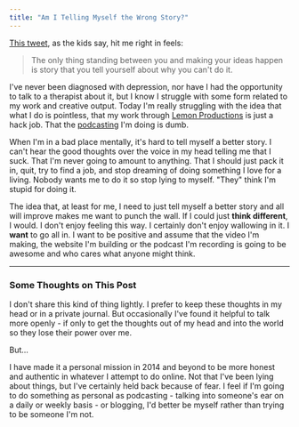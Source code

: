 ```yaml
---
title: "Am I Telling Myself the Wrong Story?"
---
```

<p><a href="https://twitter.com/Moore/status/481167141261959168">This tweet</a>, as the kids say, hit me right in feels:</p>
<blockquote><p>
  The only thing standing between you and making your ideas happen is story that you tell yourself about why you can't do it.
</p></blockquote>
<p>I've never been diagnosed with depression, nor have I had the opportunity to talk to a therapist about it, but I know I struggle with some form related to my work and creative output. Today I'm really struggling with the idea that what I do is pointless, that my work through <a href="http://www.lemonproductions.ca">Lemon Productions</a> is just a hack job. That the <a href="http://goodstuff.fm">podcasting</a> I'm doing is dumb.</p>
<p>When I'm in a bad place mentally, it's hard to tell myself a better story. I can't hear the good thoughts over the voice in my head telling me that I suck. That I'm never going to amount to anything. That I should just pack it in, quit, try to find a job, and stop dreaming of doing something I love for a living. Nobody wants me to do it so stop lying to myself. "They" think I'm stupid for doing it.</p>
<p>The idea that, at least for me, I need to just tell myself a better story and all will improve makes me want to punch the wall. If I could just <strong>think different</strong>, I would. I don't enjoy feeling this way. I certainly don't enjoy wallowing in it. I <strong>want</strong> to go all in. I want to be positive and assume that the video I'm making, the website I'm building or the podcast I'm recording is going to be awesome and who cares what anyone might think.</p>
<hr>
<h3>Some Thoughts on This Post</h3>
<p>I don't share this kind of thing lightly. I prefer to keep these thoughts in my head or in a private journal. But occasionally I've found it helpful to talk more openly - if only to get the thoughts out of my head and into the world so they lose their power over me.</p>
<p>But...</p>
<p>I have made it a personal mission in 2014 and beyond to be more honest and authentic in whatever I attempt to do online. Not that I've been lying about things, but I've certainly held back because of fear. I feel if I'm going to do something as personal as podcasting - talking into someone's ear on a daily or weekly basis - or blogging, I'd better be myself rather than trying to be someone I'm not.</p>
